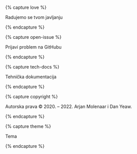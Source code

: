 {% capture love %}

Radujemo se tvom javljanju

{% endcapture %}

{% capture open-issue %}

Prijavi problem na GitHubu

{% endcapture %}

{% capture tech-docs %}

Tehnička dokumentacija

{% endcapture %}

{% capture copyright %}

Autorska prava &copy; 2020. – 2022. Arjan Molenaar i Dan Yeaw.

{% endcapture %}

{% capture theme %}

Tema

{% endcapture %}
